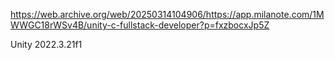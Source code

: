 https://web.archive.org/web/20250314104906/https://app.milanote.com/1MWWGC18rWSv4B/unity-c-fullstack-developer?p=fxzbocxJp5Z

Unity 2022.3.21f1
